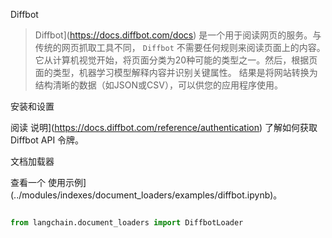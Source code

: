 Diffbot

>Diffbot](https://docs.diffbot.com/docs) 是一个用于阅读网页的服务。与传统的网页抓取工具不同，
> `Diffbot` 不需要任何规则来阅读页面上的内容。
> 它从计算机视觉开始，将页面分类为20种可能的类型之一。然后，根据页面的类型，机器学习模型解释内容并识别关键属性。
> 结果是将网站转换为结构清晰的数据（如JSON或CSV），可以供您的应用程序使用。

安装和设置

阅读 说明](https://docs.diffbot.com/reference/authentication) 了解如何获取 Diffbot API 令牌。

文档加载器

查看一个 使用示例](../modules/indexes/document_loaders/examples/diffbot.ipynb)。

```python

from langchain.document_loaders import DiffbotLoader

```


